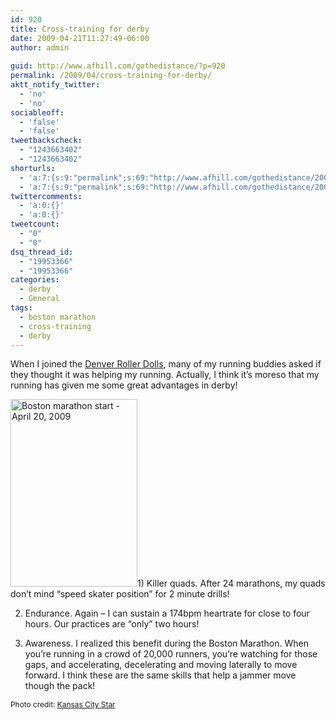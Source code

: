 ```yaml
---
id: 920
title: Cross-training for derby
date: 2009-04-21T11:27:49-06:00
author: admin
  
guid: http://www.afhill.com/gothedistance/?p=920
permalink: /2009/04/cross-training-for-derby/
aktt_notify_twitter:
  - 'no'
  - 'no'
sociableoff:
  - 'false'
  - 'false'
tweetbackscheck:
  - "1243663402"
  - "1243663402"
shorturls:
  - 'a:7:{s:9:"permalink";s:69:"http://www.afhill.com/gothedistance/2009/04/cross-training-for-derby/";s:7:"tinyurl";s:25:"http://tinyurl.com/q5wdjh";s:4:"isgd";s:17:"http://is.gd/zBFB";s:5:"bitly";s:19:"http://bit.ly/28P74";s:5:"snipr";s:22:"http://snipr.com/hyvsd";s:5:"snurl";s:22:"http://snurl.com/hyvsd";s:7:"snipurl";s:24:"http://snipurl.com/hyvsd";}'
  - 'a:7:{s:9:"permalink";s:69:"http://www.afhill.com/gothedistance/2009/04/cross-training-for-derby/";s:7:"tinyurl";s:25:"http://tinyurl.com/q5wdjh";s:4:"isgd";s:17:"http://is.gd/zBFB";s:5:"bitly";s:19:"http://bit.ly/28P74";s:5:"snipr";s:22:"http://snipr.com/hyvsd";s:5:"snurl";s:22:"http://snurl.com/hyvsd";s:7:"snipurl";s:24:"http://snipurl.com/hyvsd";}'
twittercomments:
  - 'a:0:{}'
  - 'a:0:{}'
tweetcount:
  - "0"
  - "0"
dsq_thread_id:
  - "19953366"
  - "19953366"
categories:
  - derby
  - General
tags:
  - boston marathon
  - cross-training
  - derby
---
```

When I joined the <a href="http://www.denverrollerdolls.org" rel="nofollow">Denver Roller Dolls</a>, many of my running buddies asked if they thought it was helping my running. Actually, I think it&#8217;s moreso that my running has given me some great advantages in derby!

[<img src="http://www.afhill.com/gothedistance/wp-content/uploads/2009/04/113th-boston-marathon-photo-gallery-kansas-city-star-203x300.jpg" alt="Boston marathon start - April 20, 2009" title="Boston marathon start - April 20, 2009" width="203" height="300" class="alignleft size-medium wp-image-919" />](http://www.afhill.com/gothedistance/wp-content/uploads/2009/04/113th-boston-marathon-photo-gallery-kansas-city-star.jpg)1) Killer quads. After 24 marathons, my quads don&#8217;t mind &#8220;speed skater position&#8221; for 2 minute drills!

2) Endurance. Again &#8211; I can sustain a 174bpm heartrate for close to four hours. Our practices are &#8220;only&#8221; two hours!

3) Awareness. I realized this benefit during the Boston Marathon. When you&#8217;re running in a crowd of 20,000 runners, you&#8217;re watching for those gaps, and accelerating, decelerating and moving laterally to move forward. I think these are the same skills that help a jammer move though the pack!

<span style="font-size: 85%">Photo credit: <a href="http://www.kansascity.com/937/gallery/1151832-a1152113-t3.html">Kansas City Star</a></span>